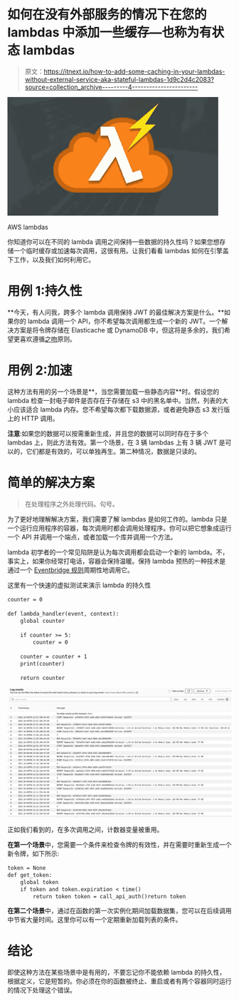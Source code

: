 # 如何在没有外部服务的情况下在您的 lambdas 中添加一些缓存—也称为有状态 lambdas

> 原文：<https://itnext.io/how-to-add-some-caching-in-your-lambdas-without-external-service-aka-stateful-lambdas-1d9c2d4c2083?source=collection_archive---------4----------------------->

![](img/ffbd45adfbeba10d7c60e5914b18cf12.png)

AWS lambdas

你知道你可以在不同的 lambda 调用之间保持一些数据的持久性吗？如果您想存储一个临时缓存或加速每次调用，这很有用。让我们看看 lambdas 如何在引擎盖下工作，以及我们如何利用它。

# 用例 1:持久性

**今天，有人问我，跨多个 lambda 调用保持 JWT 的最佳解决方案是什么。**如果你的 lambda 调用一个 API，你不希望每次调用都生成一个新的 JWT。一个解决方案是将令牌存储在 Elasticache 或 DynamoDB 中，但这将是多余的，我们希望更喜欢遵循[之吻](https://en.wikipedia.org/wiki/KISS_principle)原则。

# 用例 2:加速

这种方法有用的另一个场景是**，当您需要加载一些静态内容**时。假设您的 lambda 检查一封电子邮件是否存在于存储在 s3 中的黑名单中。当然，列表的大小应该适合 lambda 内存。您不希望每次都下载数据源，或者避免静态 s3 发行版上的 HTTP 调用。

**注意**:如果您的数据可以按需重新生成，并且您的数据可以同时存在于多个 lambdas 上，则此方法有效。第一个场景，在 3 辆 lambdas 上有 3 辆 JWT 是可以的，它们都是有效的，可以单独再生。第二种情况，数据是只读的。

# 简单的解决方案

> 在处理程序之外处理代码。句号。

为了更好地理解解决方案，我们需要了解 lambdas 是如何工作的。lambda 只是一个运行应用程序的容器，每次调用时都会调用处理程序。你可以把它想象成运行一个 API 并调用一个端点，或者加载一个库并调用一个方法。

lambda 初学者的一个常见陷阱是认为每次调用都会启动一个新的 lambda。不，事实上，如果你经常打电话，容器会保持温暖。保持 lambda 预热的一种技术是通过一个 [Eventbridge 规则](https://docs.aws.amazon.com/eventbridge/latest/userguide/eb-create-rule-schedule.html)周期性地调用它。

这里有一个快速的虚拟测试来演示 lambda 的持久性

```
counter = 0

def lambda_handler(event, context):
    global counter

    if counter >= 5:
        counter = 0

    counter = counter + 1
    print(counter)

    return counter
```

![](img/790491392cbfc1424f4b5806a3bfa4c4.png)

正如我们看到的，在多次调用之间，计数器变量被重用。

**在第一个场景**中，您需要一个条件来检查令牌的有效性，并在需要时重新生成一个新令牌，如下所示:

```
token = None
def get_token:
    global token
    if token and token.expiration < time()
        return token token = call_api_auth()return token
```

**在第二个场景**中，通过在函数的第一次实例化期间加载数据集，您可以在后续调用中节省大量时间。这里你可以有一个定期重新加载列表的条件。

# 结论

即使这种方法在某些场景中是有用的，不要忘记你不能依赖 lambda 的持久性，根据定义，它是短暂的。你必须在你的函数被终止、重启或者有两个容器同时运行的情况下处理这个错误。